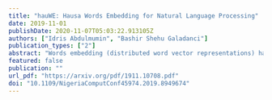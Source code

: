 ```yaml
---
title: "hauWE: Hausa Words Embedding for Natural Language Processing"
date: 2019-11-01
publishDate: 2020-11-07T05:03:22.913105Z
authors: ["Idris Abdulmumin", "Bashir Shehu Galadanci"]
publication_types: ["2"]
abstract: "Words embedding (distributed word vector representations) have become an essential component of many natural language processing (NLP) tasks such as machine translation, sentiment analysis, word analogy, named entity recognition and word similarity. Despite this, the only work that provides word vectors for Hausa language is that of Bojanowski et al. [1] trained using fastText, consisting of only a few words vectors. This work presents words embedding models using Word2Vec's Continuous Bag of Words (CBoW) and Skip Gram (SG) models. The models, hauWE (Hausa Words Embedding), are bigger and better than the only previous model, making them more useful in NLP tasks. To compare the models, they were used to predict the 10 most similar words to 30 randomly selected Hausa words. hauWE CBoW's 88.7% and hauWE SG's 79.3% prediction accuracy greatly outperformed Bojanowski et al. [1]'s 22.3%."
featured: false
publication: ""
url_pdf: "https://arxiv.org/pdf/1911.10708.pdf"
doi: "10.1109/NigeriaComputConf45974.2019.8949674"
---
```


